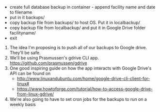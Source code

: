 * create full database backup in container - append facility name and date to filename
* put in it backups/
* copy backup file from backups/ to host OS. Put it in localbackup/
* copy backup file from localbackup/ and put it in Google Drive folder facilityname/
* exit




1. The idea I'm proposing is to push all of our backups to Google drive. They'll be safe.
2. We'll be using Prasmussen's gdrive CLI app. https://github.com/prasmussen/gdrive
3. One good inspiring guide on how the app interacts with Google Drive's API can be found on
    * http://www.linuxandubuntu.com/home/google-drive-cli-client-for-linux#
    * https://www.howtoforge.com/tutorial/how-to-access-google-drive-from-linux-gdrive/
4. We're also going to have to set cron jobs for the backups to run on a weekly basis
